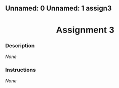 Unnamed:  0 Unnamed:  1
assign3 <h1  style="font-family:  Verdana,  Geneva,  sans-serif;  text-align:center">Assignment  3</h1> 
--- 
 
###  Description 
*None* 
 
###  Instructions 
*None*
